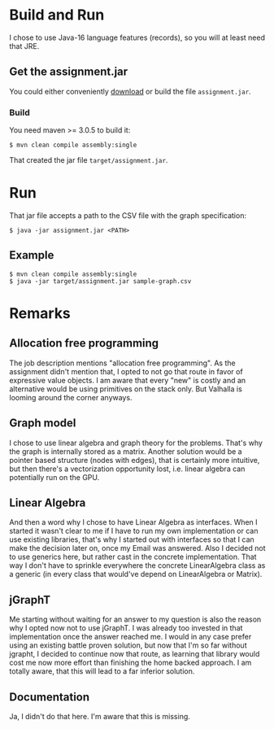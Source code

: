 # Build and Run

I chose to use Java-16 language features (records), so you will at least need that JRE.

## Get the assignment.jar

You could either conveniently [download](https://github.com/malkusch/instana/releases/download/master-snapshot/assignment.jar) or build the file `assignment.jar`.

### Build

You need maven >= 3.0.5 to build it:

    $ mvn clean compile assembly:single

That created the jar file `target/assignment.jar`.

# Run

That jar file accepts a path to the CSV file with the graph specification:

    $ java -jar assignment.jar <PATH>

## Example

    $ mvn clean compile assembly:single
    $ java -jar target/assignment.jar sample-graph.csv
    
# Remarks

## Allocation free programming

The job description mentions "allocation free programming". As the assignment didn't mention that, I opted to not go that route in favor of expressive value objects. I am aware that every "new" is costly and an alternative would be using primitives on the stack only. But Valhalla is looming around the corner anyways.

## Graph model

I chose to use linear algebra and graph theory for the problems. That's why the graph is internally stored as a matrix. Another solution would be a pointer based structure (nodes with edges), that is certainly more intuitive, but then there's  a vectorization opportunity lost, i.e. linear algebra can potentially run on the GPU. 

## Linear Algebra

And then a word why I chose to have Linear Algebra as interfaces. When I started it wasn't clear to me if I have to run my own implementation or can use existing libraries, that's why I started out with interfaces so that I can make the decision later on, once my Email was answered. Also I decided not to use generics here, but rather cast in the concrete implementation. That way I don't have to sprinkle everywhere the concrete LinearAlgebra class as a generic (in every class that would've depend on LinearAlgebra or Matrix).

## jGraphT

Me starting without waiting for an answer to my question is also the reason why I opted now not to use jGraphT. I was already too invested in that implementation once the answer reached me. I would in any case prefer using an existing battle proven solution, but now that I'm so far without jgrapht, I decided to continue now that route, as learning that library would cost me now more effort than finishing the home backed approach. I am totally aware, that this will lead to a far inferior solution.

## Documentation

Ja, I didn't do that here. I'm aware that this is missing.
